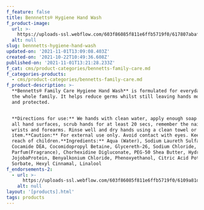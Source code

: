 ```yaml
---
f_feature: false
title: Bennnetts® Hygiene Hand Wash
f_product-image:
  url: >-
    https://uploads-ssl.webflow.com/603f86085f811e6ffb5719f0/617807abafa9513aef71b9cc_Bennetts-hygeine-handwash.jpg
  alt: null
slug: bennnetts-hygiene-hand-wash
updated-on: '2021-11-01T13:09:08.403Z'
created-on: '2021-10-22T10:49:36.608Z'
published-on: '2021-11-01T13:21:28.233Z'
f_cat: cms/product-categories/bennetts-family-care.md
f_categories-products:
  - cms/product-categories/bennetts-family-care.md
f_product-description: >-
  **Bennetts® Family Care Hygiene Hand Wash** is formulated for everyday use b
  the whole family. It helps reduce germs whilst still leaving hands moisturised
  and protected.


  **Directions for use:** We hands with clean water, apply enough soap to cover
  all hand surfaces, scrub hands for at least 20 secs, remember the nails,
  wrists and forearms. Rinse well and dry hands using a clean towel or air dry
  item.**Caution:** For external use only. Avoid contact with eyes. Keep out of
  reach of children.**Ingredients:** Aqua (Water), Sodium Laureth Sulface,
  Cocamide DEA, Cocomidopropyl Betaine, Glycereth-26, Sodium Chloride,
  Parfum(Fragrance), Chorhexidine Digluconate, PEG-50 Shea Butter, Hydrolyzed
  JojobaProtein, Benyalkonium Chloride, Phenoxyethanol, Citric Acid Potiassium
  Sorbate, Hexyl Cinnamal, Linalool
f_endorsements-2:
  - url: >-
      https://uploads-ssl.webflow.com/603f86085f811e6ffb5719f0/6109a81d18c86b9cb8c8aef9_square.svg
    alt: null
layout: '[products].html'
tags: products
---
```



